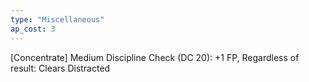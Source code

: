 ```yaml
---
type: "Miscellaneous"
ap_cost: 3
---
```


[Concentrate] Medium Discipline Check (DC 20): +1 FP, Regardless of result: Clears Distracted 